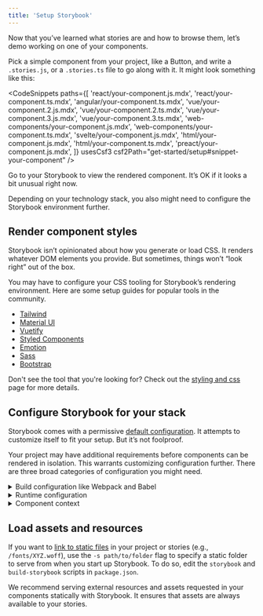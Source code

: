 ```yaml
---
title: 'Setup Storybook'
---
```


Now that you’ve learned what stories are and how to browse them, let’s demo working on one of your components.

Pick a simple component from your project, like a Button, and write a `.stories.js`, or a `.stories.ts` file to go along with it. It might look something like this:

<!-- prettier-ignore-start -->

<CodeSnippets
  paths={[
    'react/your-component.js.mdx',
    'react/your-component.ts.mdx',
    'angular/your-component.ts.mdx',
    'vue/your-component.2.js.mdx',
    'vue/your-component.2.ts.mdx',
    'vue/your-component.3.js.mdx',
    'vue/your-component.3.ts.mdx',
    'web-components/your-component.js.mdx',
    'web-components/your-component.ts.mdx',
    'svelte/your-component.js.mdx',
    'html/your-component.js.mdx',
    'html/your-component.ts.mdx',
    'preact/your-component.js.mdx',
  ]}
  usesCsf3
  csf2Path="get-started/setup#snippet-your-component"
/>

<!-- prettier-ignore-end -->

Go to your Storybook to view the rendered component. It’s OK if it looks a bit unusual right now.

Depending on your technology stack, you also might need to configure the Storybook environment further.

## Render component styles

Storybook isn’t opinionated about how you generate or load CSS. It renders whatever DOM elements you provide. But sometimes, things won’t “look right” out of the box.

You may have to configure your CSS tooling for Storybook’s rendering environment. Here are some setup guides for popular tools in the community.

- [Tailwind](https://storybook.js.org/recipes/tailwindcss/)
- [Material UI](https://storybook.js.org/recipes/@mui/material/)
- [Vuetify](https://storybook.js.org/recipes/vuetify/)
- [Styled Components](https://storybook.js.org/recipes/styled-components/)
- [Emotion](https://storybook.js.org/recipes/@emotion/styled/)
- [Sass](https://storybook.js.org/recipes/sass/)
- [Bootstrap](https://storybook.js.org/recipes/bootstrap/)

Don't see the tool that you're looking for? Check out the [styling and css](../configure/styling-and-css.md) page for more details.

## Configure Storybook for your stack

Storybook comes with a permissive [default configuration](../configure/overview.md). It attempts to customize itself to fit your setup. But it’s not foolproof.

Your project may have additional requirements before components can be rendered in isolation. This warrants customizing configuration further. There are three broad categories of configuration you might need.

<details>
<summary>Build configuration like Webpack and Babel</summary>

If you see errors on the CLI when you run the `yarn storybook` command, you likely need to make changes to Storybook’s build configuration. Here are some things to try:

- [Presets](../addons/addon-types.md) bundle common configurations for various technologies into Storybook. In particular, presets exist for Create React App and Ant Design.
- Specify a custom [Babel configuration](../configure/babel.md#custom-babel-config) for Storybook. Storybook automatically tries to use your project’s config if it can.
- Adjust the [Webpack configuration](../builders/webpack.md) that Storybook uses. Try patching in your own configuration if needed.

</details>

<details>
<summary>Runtime configuration</summary>

If Storybook builds but you see an error immediately when connecting to it in the browser, in that case, chances are one of your input files is not compiling/transpiling correctly to be interpreted by the browser. Storybook supports evergreen browsers, but you may need to check the Babel and Webpack settings (see above) to ensure your component code works correctly.

</details>

<details id="component-context" name="component-context">
<summary>Component context</summary>

If a particular story has a problem rendering, often it means your component expects a specific environment is available to the component.

A common frontend pattern is for components to assume that they render in a specific “context” with parent components higher up the rendering hierarchy (for instance, theme providers).

Use [decorators](../writing-stories/decorators.md) to “wrap” every story in the necessary context providers. The [`.storybook/preview.js`](../configure/overview.md#configure-story-rendering) file allows you to customize how components render in Canvas, the preview iframe. See how you can wrap every component rendered in Storybook with [Styled Components](https://styled-components.com/) `ThemeProvider`, [Vue's Fontawesome](https://github.com/FortAwesome/vue-fontawesome), or with an Angular theme provider component in the example below.

<!-- prettier-ignore-start -->

<CodeSnippets
  paths={[
    'react/storybook-preview-with-styled-components-decorator.js.mdx',
    'react/storybook-preview-with-styled-components-decorator.ts.mdx',
    'vue/storybook-preview-with-library-decorator.library-2.js.mdx',
    'vue/storybook-preview-with-library-decorator.library-2.ts.mdx',
    'vue/storybook-preview-with-library-decorator.library-3.js.mdx',
    'vue/storybook-preview-with-library-decorator.library-3.ts.mdx',
    'vue/storybook-preview-with-hoc-component-decorator.component-2.js.mdx',
    'vue/storybook-preview-with-hoc-component-decorator.component-2.ts.mdx',
    'vue/storybook-preview-with-hoc-component-decorator.component-3.js.mdx',
    'vue/storybook-preview-with-hoc-component-decorator.component-3.ts.mdx',
    'vue/storybook-preview-with-mixin-decorator.mixin-2.js.mdx',
    'vue/storybook-preview-with-mixin-decorator.mixin-2.ts.mdx',
    'angular/storybook-preview-with-styled-components-decorator.ts.mdx',
  ]}
/>

<!-- prettier-ignore-end -->

</details>

## Load assets and resources

If you want to [link to static files](../configure/images-and-assets.md) in your project or stories (e.g., `/fonts/XYZ.woff`), use the `-s path/to/folder` flag to specify a static folder to serve from when you start up Storybook. To do so, edit the `storybook` and `build-storybook` scripts in `package.json`.

We recommend serving external resources and assets requested in your components statically with Storybook. It ensures that assets are always available to your stories.
